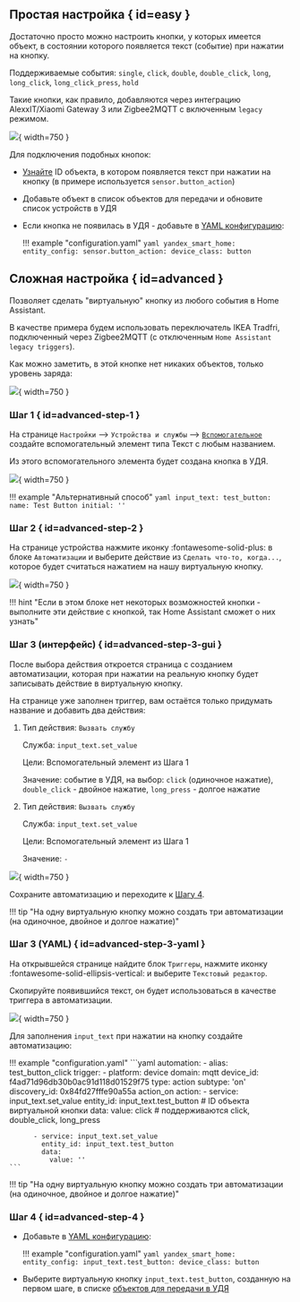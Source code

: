 ## Простая настройка { id=easy }

Достаточно просто можно настроить кнопки, у которых имеется объект, в состоянии которого появляется текст (событие) при нажатии на кнопку.

Поддерживаемые события: `single`, `click`, `double`, `double_click`, `long`, `long_click`, `long_click_press`, `hold`

Такие кнопки, как правило, добавляются через интеграцию AlexxIT/Xiaomi Gateway 3 или Zigbee2MQTT с включенным `legacy` режимом.

![](../assets/images/devices/button/easy.png){ width=750 }

Для подключения подобных кнопок:

* [Узнайте](../faq.md#get-entity-id) ID объекта, в котором появляется текст при нажатии на кнопку (в примере используется `sensor.button_action`)
* Добавьте объект в список объектов для передачи и обновите список устройств в УДЯ
* Если кнопка не появилась в УДЯ - добавьте в [YAML конфигурацию](../config/getting-started.md#yaml):

    !!! example "configuration.yaml"
        ```yaml
        yandex_smart_home:
          entity_config:
            sensor.button_action:
              device_class: button
        ```

## Сложная настройка { id=advanced }

Позволяет сделать "виртуальную" кнопку из любого события в Home Assistant.

В качестве примера будем использовать переключатель IKEA Tradfri, подключенный через Zigbee2MQTT (с отключенным `Home Assistant legacy triggers`).

Как можно заметить, в этой кнопке нет никаких объектов, только уровень заряда:

![](../assets/images/devices/button/advanced-1.png){ width=750 }

### Шаг 1 { id=advanced-step-1 }

На странице `Настройки` --> `Устройства и службы` --> [`Вспомогательное`](https://my.home-assistant.io/redirect/helpers/)
создайте вспомогательный элемент типа Текст с любым названием.

Из этого вспомогательного элемента будет создана кнопка в УДЯ.

![](../assets/images/devices/button/advanced-2.png){ width=750 }

!!! example "Альтернативный способ"
    ```yaml
    input_text:
      test_button:
        name: Test Button
        initial: ''
    ```

### Шаг 2 { id=advanced-step-2 }

На странице устройства нажмите иконку :fontawesome-solid-plus: в блоке `Автоматизации` и выберите действие из `Сделать что-то, когда...`, которое будет считаться нажатием на нашу виртуальную кнопку.

![](../assets/images/devices/button/advanced-3.png){ width=750 }

!!! hint "Если в этом блоке нет некоторых возможностей кнопки - выполните эти действие с кнопкой, так Home Assistant сможет о них узнать"

### Шаг 3 (интерфейс) { id=advanced-step-3-gui }

После выбора действия откроется страница с созданием автоматизации, которая при нажатии на реальную кнопку будет записывать действие в виртуальную кнопку.

На странице уже заполнен триггер, вам остаётся только придумать название и добавить два действия:

1. Тип действия: `Вызвать службу`

    Служба: `input_text.set_value`

    Цели: Вспомогательный элемент из Шага 1

    Значение: событие в УДЯ, на выбор: `click` (одиночное нажатие), `double_click` - двойное нажатие, `long_press` - долгое нажатие

2. Тип действия: `Вызвать службу`

    Служба: `input_text.set_value`

    Цели: Вспомогательный элемент из Шага 1

    Значение: `-`

![](../assets/images/devices/button/advanced-4.png){ width=750 }

Сохраните автоматизацию и переходите к [Шагу 4](#advanced-step-4).

!!! tip "На одну виртуальную кнопку можно создать три автоматизации (на одиночное, двойное и долгое нажатие)"

### Шаг 3 (YAML) { id=advanced-step-3-yaml }

На открывшейся странице найдите блок `Триггеры`, нажмите иконку :fontawesome-solid-ellipsis-vertical: и выберите `Текстовый редактор`.

Скопируйте появившийся текст, он будет использоваться в качестве триггера в автоматизации.

![](../assets/images/devices/button/advanced-5.png){ width=750 }

Для заполнения `input_text` при нажатии на кнопку создайте автоматизацию:

!!! example "configuration.yaml"
    ```yaml
    automation:
      - alias: test_button_click
        trigger:
          - platform: device
            domain: mqtt
            device_id: f4ad71d96db30b0ac91d118d01529f75
            type: action
            subtype: 'on'
            discovery_id: 0x84fd27fffe90a55a action_on
        action:
          - service: input_text.set_value
            entity_id: input_text.test_button # ID объекта виртуальной кнопки
            data:
              value: click # поддерживаются click, double_click, long_press

          - service: input_text.set_value
            entity_id: input_text.test_button
            data:
              value: ''
    ```

!!! tip "На одну виртуальную кнопку можно создать три автоматизации (на одиночное, двойное и долгое нажатие)"

### Шаг 4 { id=advanced-step-4 }

* Добавьте в [YAML конфигурацию](../config/getting-started.md#yaml):

    !!! example "configuration.yaml"
        ```yaml
        yandex_smart_home:
          entity_config:
            input_text.test_button:
              device_class: button
        ```

* Выберите виртуальную кнопку `input_text.test_button`, созданную на первом шаге, в списке [объектов для передачи в УДЯ](../config/filter.md)
